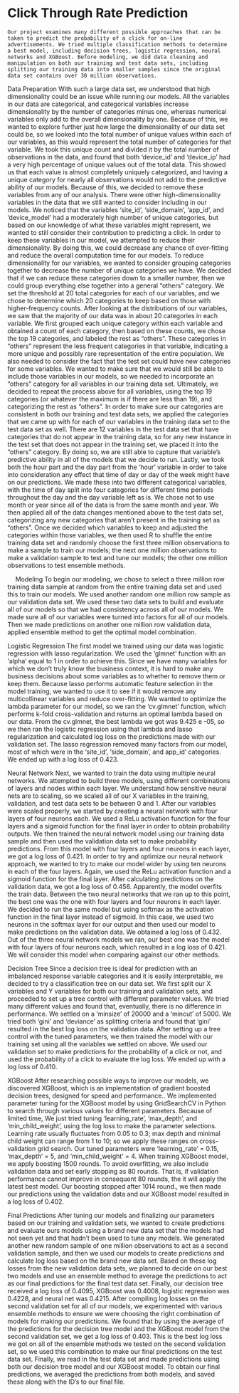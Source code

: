 # Click Through Rate Prediction 

	Our project examines many different possible approaches that can be taken to predict the probability of a click for on-line advertisements. We tried multiple classification methods to determine a best model, including decision trees, logistic regression, neural networks and XGBoost. Before modeling, we did data cleaning and manipulation on both our training and test data sets, including splitting our training data into smaller samples since the original data set contains over 30 million observations.

Data Preparation
	With such a large data set, we understood that high dimensionality could be an issue while running our models. All the variables in our data are categorical, and categorical variables increase dimensionality by the number of categories minus one, whereas numerical variables only add to the overall dimensionality by one. Because of this, we wanted to explore further just how large the dimensionality of our data set could be, so we looked into the total number of unique values within each of our variables, as this would represent the total number of categories for that variable. We took this unique count and divided it by the total number of observations in the data, and found that both ‘device_id’ and ‘device_ip’ had a very high percentage of unique values out of the total data. This showed us that each value is almost completely uniquely categorized, and having a unique category for nearly all observations would not add to the predictive ability of our models. Because of this, we decided to remove these variables from any of our analysis.
	There were other high-dimensionality variables in the data that we still wanted to consider including in our models. We noticed that the variables ‘site_id’, ‘side_domain’, ‘app_id’, and ‘device_model’ had a moderately high number of unique categories, but based on our knowledge of what these variables might represent, we wanted to still consider their contribution to predicting a click. In order to keep these variables in our model, we attempted to reduce their dimensionality. By doing this, we could decrease any chance of over-fitting and reduce the overall computation time for our models.
	To reduce dimensionality for our variables, we wanted to consider grouping categories together to decrease the number of unique categories we have. We decided that if we can reduce these categories down to a smaller number, then we could group everything else together into a general “others” category. We set the threshold at 20 total categories for each of our variables, and we chose to determine which 20 categories to keep based on those with higher-frequency counts. After looking at the distributions of our variables, we saw that the majority of our data was in about 20 categories in each variable. We first grouped each unique category within each variable and obtained a count of each category, then based on these counts, we chose the top 19 categories, and labeled the rest as “others”. These categories in “others” represent the less frequent categories in that variable, indicating a more unique and possibly rare representation of the entire population.
	We also needed to consider the fact that the test set could have new categories for some variables. We wanted to make sure that we would still be able to include those variables in our models, so we needed to incorporate an “others” category for all variables in our training data set. Ultimately, we decided to repeat the process above for all variables, using the top 19 categories (or whatever the maximum is if there are less than 19), and categorizing the rest as “others”.
In order to make sure our categories are consistent in both our training and test data sets, we applied the categories that we came up with for each of our variables in the training data set to the test data set as well. There are 12 variables in the test data set that have categories that do not appear in the training data, so for any new instance in the test set that does not appear in the training set, we placed it into the “others” category. By doing so, we are still able to capture that variable’s predictive ability in all of the models that we decide to run.
	Lastly, we took both the hour part and the day part from the ‘hour’ variable in order to take into consideration any effect that time of day or day of the week might have on our predictions. We made these into two different categorical variables, with the time of day split into four categories for different time periods throughout the day and the day variable left as is. We chose not to use month or year since all of the data is from the same month and year. We then applied all of the data changes mentioned above to the test data set, categorizing any new categories that aren’t present in the training set as “others”.
	Once we decided which variables to keep and adjusted the categories within those variables, we then used R to shuffle the entire training data set and randomly choose the first three million observations to make a sample to train our models; the next one million observations to make a validation sample to test and tune our models; the other one million observations to test ensemble methods.

 
Modeling
	To begin our modeling, we chose to select a three million row training data sample at random from the entire training data set and used this to train our models. We used another random one million row sample as our validation data set. We used these two data sets to build and evaluate all of our models so that we had consistency across all of our models. We made sure all of our variables were turned into factors for all of our models. Then we made predictions on another one million row validation data, applied ensemble method to get the optimal model combination.

Logistic Regression
	The first model we trained using our data was logistic regression with lasso regularization. We used the ‘glmnet’ function with an ‘alpha’ equal to 1 in order to achieve this. Since we have many variables for which we don’t truly know the business context, it is hard to make any business decisions about some variables as to whether to remove them or keep them. Because lasso performs automatic feature selection in the model training, we wanted to use it to see if it would remove any multicollinear variables and reduce over-fitting.
	We wanted to optimize the lambda parameter for our model, so we ran the ‘cv.glmnet’ function, which performs k-fold cross-validation and returns an optimal lambda based on our data. From the cv.glmnet, the best lambda we got was 9.425 e -05, so we then ran the logistic regression using that lambda and lasso regularization and calculated log loss on the predictions made with our validation set. The lasso regression removed many factors from our model, most of which were in the ‘site_id’, ‘side_domain’, and app_id’ categories. We ended up with a log loss of 0.423.

Neural Network
	Next, we wanted to train the data using multiple neural networks. We attempted to build three models, using different combinations of layers and nodes within each layer. We understand how sensitive neural nets are to scaling, so we scaled all of our X variables in the training, validation, and test data sets to be between 0 and 1.
	After our variables were scaled properly, we started by creating a neural network with four layers of four neurons each. We used a ReLu activation function for the four layers and a sigmoid function for the final layer in order to obtain probability outputs. We then trained the neural network model using our training data sample and then used the validation data set to make probability predictions. From this model with four layers and four neurons in each layer, we got a log loss of 0.421.
	In order to try and optimize our neural network approach, we wanted to try to make our model wider by using ten neurons in each of the four layers. Again, we used the ReLu activation function and a sigmoid function for the final layer. After calculating predictions on the validation data, we got a log loss of 0.456. Apparently, the model overfits the train data.
	Between the two neural networks that we ran up to this point, the best one was the one with four layers and four neurons in each layer. We decided to run the same model but using softmax as the activation function in the final layer instead of sigmoid. In this case, we used two neurons in the softmax layer for our output and then used our model to make predictions on the validation data. We obtained a log loss of 0.432.
	Out of the three neural network models we ran, our best one was the model with four layers of four neurons each, which resulted in a log loss of 0.421. We will consider this model when comparing against our other methods.

Decision Tree
	Since a decision tree is ideal for prediction with an imbalanced response variable categories and it is easily interpretable, we decided to try a classification tree on our data set. We first split our X variables and Y variables for both our training and validation sets, and proceeded to set up a tree control with different parameter values. We tried many different values and found that, eventually, there is no difference in performance. We settled on a ‘minsize’ of 20000 and a ‘mincut’ of 5000. We tried both ‘gini’ and ‘deviance’ as splitting criteria and found that ‘gini’ resulted in the best log loss on the validation data.
	After setting up a tree control with the tuned parameters, we then trained the model with our training set using all the variables we settled on above. We used our validation set to make predictions for the probability of a click or not, and used the probability of a click to evaluate the log loss. We ended up with a log loss of 0.410.

XGBoost
	After researching possible ways to improve our models, we discovered XGBoost, which is an implementation of gradient boosted decision trees, designed for speed and performance.. We implemented parameter tuning for the XGBoost model by using GridSearchCV in Python to search through various values for different parameters. Because of limited time, We just tried tuning ‘learning_rate’, ‘max_depth’, and ‘min_child_weight’, using the log loss to make the parameter selections. Learning rate usually fluctuates from 0.05 to 0.3; max depth and minimal child weight can range from 1 to 10; so we apply these ranges on cross-validation grid search. Our tuned  parameters were ‘learning_rate’ = 0.15, ‘max_depth’ = 5, and ‘min_child_weight’ = 4.
	When training XGBoost model, we apply boosting 1500 rounds. To avoid overfitting, we also include validation data and set early stopping as 80 rounds. That is, if validation performance cannot improve in consequent 80 rounds, the it will apply the latest best model. Our boosting stopped after 1014 round., we then made our predictions using the validation data and our XGBoost model resulted in a log loss of 0.402.

Final Predictions
	After tuning our models and finalizing our parameters based on our training and validation sets, we wanted to create predictions and evaluate ours models using a brand new data set that the models had not seen yet and that hadn’t been used to tune any models. We generated another new random sample of one million observations to act as a second validation sample, and then we used our models to create predictions and calculate log loss based on the brand new data set. Based on these log losses from the new validation data sets, we planned to decide on our best two models and use an ensemble method to average the predictions to act as our final predictions for the final test data set. Finally, our decision tree received a log loss of 0.4095, XGBoost was 0.4008, logistic regression was 0.4228, and neural net was 0.4215.
	After compiling log losses on the second validation set for all of our models, we experimented with various ensemble methods to ensure we were choosing the right combination of models for making our predictions. We found that by using the average of the predictions for the decision tree model and the XGBoost model from the second validation set, we get a log loss of 0.403. This is the best log loss we got on all of the ensemble methods we tested on the second validation set, so we used this combination to make our final predictions on the test data set.
	Finally, we read in the test data set and made predictions using both our decision tree model and our XGBoost model. To obtain our final predictions, we averaged the predictions from both models, and saved these along with the ID’s to our final file.
